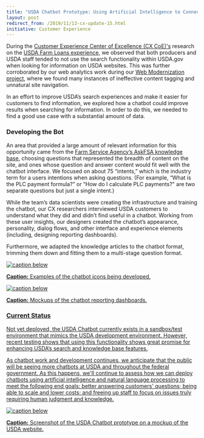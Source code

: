 ```yaml
---
title: "USDA Chatbot Prototype: Using Artificial Intelligence to Connect Customers to Knowledge at Scale"
layout: post
redirect_from: /2019/11/13-cx-update-15.html
initiative: Customer Experience
---
```


During the <a href="https://coe.gsa.gov/coe/customer-experience.html"> Customer Experience Center of Excellence 
(CX CoE)'s</a> research on the <a href="https://coe.gsa.gov/coe/farm-loans/index.html"> USDA Farm Loans experience</a>, we observed that both producers and USDA staff tended to not use the search functionality within USDA.gov when looking for information on USDA websites. This was further corroborated by our web analytics work during our 
<a href="https://coe.gsa.gov/2019/09/24/cx-update-13.html"> Web Modernization project</a>, where we found many instances of ineffective content tagging and unnatural site navigation.

In an effort to improve USDA’s search experiences and make it easier for customers to find information, we explored how a 
chatbot could improve results when searching for information. In order to do this, we needed to find a good use case with a 
substantial amount of data.

<h3>Developing the Bot</h3>

An area that provided a large amount of relevant information for this opportunity came from the 
<a href="https://askfsa.custhelp.com/"> Farm Service Agency’s AskFSA knowledge base</a>, choosing questions that represented 
the breadth of content on the site, and ones whose question and answer content would fit well with the chatbot interface. We 
focused on about 75 “intents,” which is the industry term for a users intentions when asking questions. (For example, 
“What is the PLC payment formula?” or “How do I calculate PLC payments?" are two separate questions but just a single intent.)

While the team’s data scientists were creating the infrastructure and training the chatbot, our CX researchers interviewed 
USDA customers to understand what they did and didn’t find useful in a chatbot. Working from these user insights, our 
designers created the chatbot’s appearance, personality, dialog flows, and other interface and experience elements (including, 
designing reporting dashboards). 

Furthermore, we adapted the knowledge articles to the chatbot format, trimming them down and fitting them to a multi-stage 
question format.

<a href="{{site.baseurl}}/images/chatbotavatarsicons.jpg" target="_blank" rel="noopener noreferrer">
<img src="{{site.baseurl}}/images/chatbotavatarsicons.jpg" alt="caption below">
  
**Caption:** Examples of the chatbot icons being developed.

<a href="{{site.baseurl}}/images/chatbotdashboards.jpg" target="_blank" rel="noopener noreferrer">
<img src="{{site.baseurl}}/images/chatbotdashboards.jpg" alt="caption below">
  
**Caption:** Mockups of the chatbot reporting dashboards.

<h3>Current Status</h3>

Not yet deployed, the USDA Chatbot currently exists in a sandbox/test environment that mimics the USDA development 
environment. However, recent testing shows that using this functionality shows great promise for enhancing USDA’s search 
and knowledge base features. 

As chatbot work and development continues, we anticipate that the public will be seeing more chatbots at USDA and 
throughout the federal government. As this happens, we'll continue to assess how we can deploy chatbots using artificial intelligence and natural language processing to meet the following end goals: better answering customers' questions; being able to scale and lower costs; and freeing up staff to focus on issues truly requiring human judgment and knowledge.

<a href="{{site.baseurl}}/images/chatbotprototype.jpg" target="_blank" rel="noopener noreferrer">
<img src="{{site.baseurl}}/images/chatbotprototype.jpg" alt="caption below">
  
**Caption:** Screenshot of the USDA Chatbot prototype on a mockup of the USDA website.

